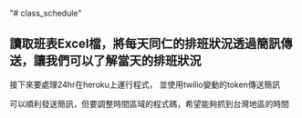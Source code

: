 "# class_schedule" 
## 讀取班表Excel檔，將每天同仁的排班狀況透過簡訊傳送，讓我們可以了解當天的排班狀況

接下來要處理24hr在heroku上運行程式，
並使用twilio變動的token傳送簡訊

可以順利發送簡訊，但要調整時間區域的程式碼，希望能夠抓到台灣地區的時間
